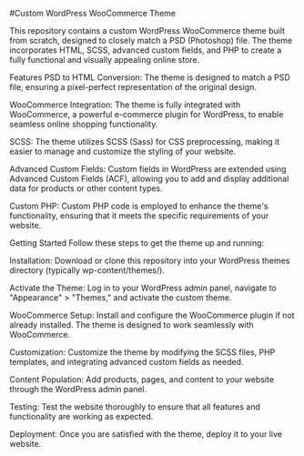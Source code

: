 #Custom WordPress WooCommerce Theme

This repository contains a custom WordPress WooCommerce theme built from scratch, designed to closely match a PSD (Photoshop) file. The theme incorporates HTML, SCSS, advanced custom fields, and PHP to create a fully functional and visually appealing online store.

Features
PSD to HTML Conversion: The theme is designed to match a PSD file, ensuring a pixel-perfect representation of the original design.

WooCommerce Integration: The theme is fully integrated with WooCommerce, a powerful e-commerce plugin for WordPress, to enable seamless online shopping functionality.

SCSS: The theme utilizes SCSS (Sass) for CSS preprocessing, making it easier to manage and customize the styling of your website.

Advanced Custom Fields: Custom fields in WordPress are extended using Advanced Custom Fields (ACF), allowing you to add and display additional data for products or other content types.

Custom PHP: Custom PHP code is employed to enhance the theme's functionality, ensuring that it meets the specific requirements of your website.

Getting Started
Follow these steps to get the theme up and running:

Installation: Download or clone this repository into your WordPress themes directory (typically wp-content/themes/).

Activate the Theme: Log in to your WordPress admin panel, navigate to "Appearance" > "Themes," and activate the custom theme.

WooCommerce Setup: Install and configure the WooCommerce plugin if not already installed. The theme is designed to work seamlessly with WooCommerce.

Customization: Customize the theme by modifying the SCSS files, PHP templates, and integrating advanced custom fields as needed.

Content Population: Add products, pages, and content to your website through the WordPress admin panel.

Testing: Test the website thoroughly to ensure that all features and functionality are working as expected.

Deployment: Once you are satisfied with the theme, deploy it to your live website.

